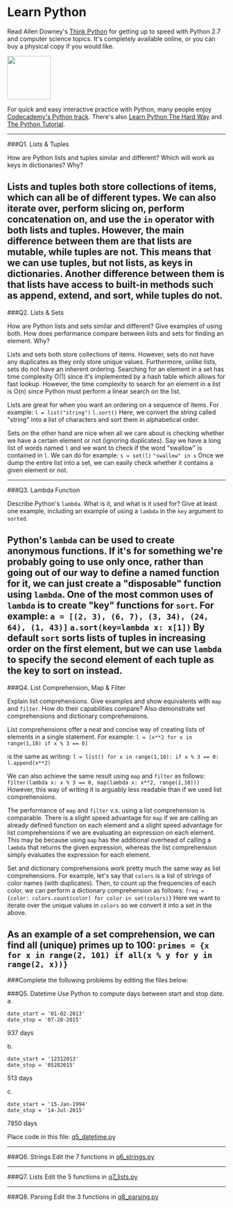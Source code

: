 # Learn Python

Read Allen Downey's [Think Python](http://www.greenteapress.com/thinkpython/) for getting up to speed with Python 2.7 and computer science topics. It's completely available online, or you can buy a physical copy if you would like.

<a href="http://www.greenteapress.com/thinkpython/"><img src="img/think_python.png" style="width: 100px;" target="_blank"></a>

For quick and easy interactive practice with Python, many people enjoy [Codecademy's Python track](http://www.codecademy.com/en/tracks/python). There's also [Learn Python The Hard Way](http://learnpythonthehardway.org/book/) and [The Python Tutorial](https://docs.python.org/2/tutorial/).

---

###Q1. Lists &amp; Tuples

How are Python lists and tuples similar and different? Which will work as keys in dictionaries? Why?

Lists and tuples both store collections of items, which can all be of different types. We can also iterate over, perform slicing on, perform concatenation on, and use the `in` operator with both lists and tuples. However, the main difference between them are that lists are mutable, while tuples are not. This means that we can use tuples, but not lists, as keys in dictionaries. Another difference between them is that lists have access to built-in methods such as append, extend, and sort, while tuples do not.
---

###Q2. Lists &amp; Sets

How are Python lists and sets similar and different? Give examples of using both. How does performance compare between lists and sets for finding an element. Why?

Lists and sets both store collections of items. However, sets do not have any duplicates as they only store unique values. Furthermore, unlike lists, sets do not have an inherent ordering. Searching for an element in a set has time complexity O(1) since it's implemented by a hash table which allows for fast lookup. However, the time complexity to search for an element in a list is O(n) since Python must perform a linear search on the list.

Lists are great for when you want an ordering on a sequence of items.
For example:
`l = list("string")`
`l.sort()`
Here, we convert the string called "string" into a list of characters and sort them in alphabetical order.

Sets on the other hand are nice when all we care about is checking whether we have a certain element or not (ignoring duplicates). Say we have a long list of words named `l` and we want to check if the word "swallow" is contained in `l`. We can do for example:
`s = set(l)`
`"swallow" in s`
Once we dump the entire list into a set, we can easily check whether it contains a given element or not.

---

###Q3. Lambda Function

Describe Python's `lambda`. What is it, and what is it used for? Give at least one example, including an example of using a `lambda` in the `key` argument to `sorted`.

Python's `lambda` can be used to create anonymous functions. If it's for something we're probably going to use only once, rather than going out of our way to define a named function for it, we can just create a "disposable" function using `lambda`. One of the most common uses of `lambda` is to create "key" functions for `sort`.
For example:
`a = [(2, 3), (6, 7), (3, 34), (24, 64), (1, 43)]`
`a.sort(key=lambda x: x[1])`
By default `sort` sorts lists of tuples in increasing order on the first element, but we can use `lambda` to specify the second element of each tuple as the key to sort on instead.
---

###Q4. List Comprehension, Map &amp; Filter

Explain list comprehensions. Give examples and show equivalents with `map` and `filter`. How do their capabilities compare? Also demonstrate set comprehensions and dictionary comprehensions.

List comprehensions offer a neat and concise way of creating lists of elements in a single statement.
For example:
`l = [x**2 for x in range(1,10) if x % 3 == 0]`

is the same as writing:
`l = list()
for x in range(1,10):
    if x % 3 == 0:
        l.append(x**2)`

We can also achieve the same result using `map` and `filter` as follows:
`filter(lambda x: x % 3 == 0, map(lambda x: x**2, range(1,10)))`
However, this way of writing it is arguably less readable than if we used list comprehensions.

The performance of `map` and `filter` v.s. using a list comprehension is comparable. There is a slight speed advantage for `map` if we are calling an already defined function on each element and a slight speed advantage for list comprehensions if we are evaluating an expression on each element. This may be because using `map` has the additional overhead of calling a `lambda` that returns the given expression, whereas the list comprehension simply evaluates the expression for each element.

Set and dictionary comprehensions work pretty much the same way as list comprehensions. 
For example, let's say that `colors` is a list of strings of color names (with duplicates). Then, to count up the frequencies of each color, we can perform a dictionary comprehension as follows:
`freq = {color: colors.count(color) for color in set(colors)}`
Here we want to iterate over the unique values in `colors` so we convert it into a set in the above.

As an example of a set comprehension, we can find all (unique) primes up to 100:
`primes = {x for x in range(2, 101) if all(x % y for y in range(2, x))}`
---

###Complete the following problems by editing the files below:

###Q5. Datetime
Use Python to compute days between start and stop date.   
a.  

```
date_start = '01-02-2013'    
date_stop = '07-28-2015'
```

937 days

b.  
```
date_start = '12312013'
date_stop = '05282015'  
```

513 days

c.  
```
date_start = '15-Jan-1994'      
date_stop = '14-Jul-2015'  
```

7850 days

Place code in this file: [q5_datetime.py](python/q5_datetime.py)

---

###Q6. Strings
Edit the 7 functions in [q6_strings.py](python/q6_strings.py)

---

###Q7. Lists
Edit the 5 functions in [q7_lists.py](python/q7_lists.py)

---

###Q8. Parsing
Edit the 3 functions in [q8_parsing.py](python/q8_parsing.py)





